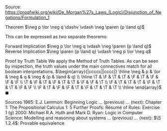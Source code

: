 # 

Source: https://proofwiki.org/wiki/De_Morgan%27s_Laws_(Logic)/Disjunction_of_Negations/Formulation_1



Theorem
$\neg p \lor \neg q \dashv \vdash \neg \paren {p \land q}$

This can be expressed as two separate theorems:

Forward Implication
$\neg p \lor \neg q \vdash \neg \paren {p \land q}$
Reverse Implication
$\neg \paren {p \land q} \vdash \neg p \lor \neg q$


Proof by Truth Table
We apply the Method of Truth Tables.
As can be seen by inspection, the truth values under the main connectives match for all boolean interpretations.
$\begin{array}{|ccccc||cccc|} \hline
\neg & p & \lor & \neg & q & \neg & (p & \land & q) \\
\hline
\T & \F & \T & \T & \F & \T & \F & \F & \F \\
\T & \F & \T & \F & \T & \T & \F & \F & \T \\
\F & \T & \T & \T & \F & \T & \T & \F & \F \\
\F & \T & \F & \F & \T & \F & \T & \T & \T \\
\hline
\end{array}$
$\blacksquare$


Sources
1965: E.J. Lemmon: Beginning Logic ... (previous) ... (next): Chapter $1$: The Propositional Calculus $1$: $5$ Further Proofs: Résumé of Rules: Exercise $1 \ \text {(g)}$
2000: Michael R.A. Huth and Mark D. Ryan: Logic in Computer Science: Modelling and reasoning about systems ... (previous) ... (next): $\S 1.2.4$: Provable equivalence





